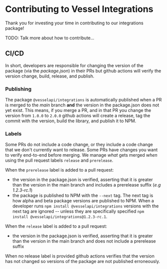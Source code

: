 # Contributing to Vessel Integrations

Thank you for investing your time in contributing to our integrations package!

TODO: Talk more about how to contribute...

## CI/CD

In short, developers are responsible for changing the version of the package (via the _package.json_) in their PRs but github actions will verify the version change, build, release, and publish.

### Publishing

The package `@vesselapi/integrations` is automatically published when a PR is merged to the _main_ branch **and** the version in the package.json does not yet exist. This means, if you merge a PR, and in that PR you change the version from `1.0.0` to `2.0.0` github actions will create a release, tag the commit with the version, build the library, and publish it to NPM.

### Labels

Some PRs do not include a code change, or they include a code change that we don't currently want to release. Some PRs have changes you want to verify end-to-end before merging. We manage _what_ gets merged _when_ using the pull request labels `release` and `prerelease`.

When the `prerelease` label is added to a pull request:

- the version in the package.json is verified, asserting that it is greater than the version in the main branch and includes a prerelease suffix (_e.g 1.2.3-rc.1_)
- the package is published to NPM with the `--next` tag. The next tag is how alpha and beta package versions are published to NPM. When a developer runs `npm install @vesselapi/integrations` versions with the next tag are ignored -- unless they are specifically specified `npm install @vesselapi/integrations@1.2.3-rc.1`.

When the `release` label is added to a pull request:

- the version in the package.json is verified, asserting that it is greater than the version in the main branch and does not include a prerelease suffix

When no release label is provided github actions verifies that the version has not changed so versions of the package are not published erroneously.
